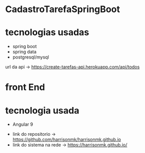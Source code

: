 # CadastroTarefaSpringBoot

# tecnologias usadas 

* spring boot
* spring data
* postgresql/mysql

url da api -> https://create-tarefas-api.herokuapp.com/api/todos


# front End

 # tecnologia usada
 
 * Angular 9

- link do repositorio -> https://github.com/harrisonmk/harrisonmk.github.io
- link do sistema na rede -> https://harrisonmk.github.io/
